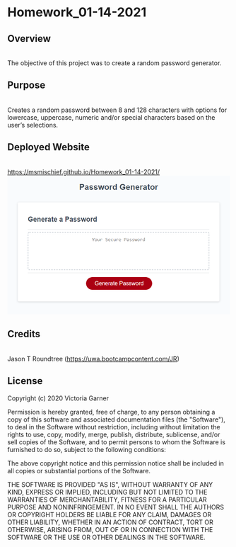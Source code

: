 # Homework_01-14-2021

  ## Overview
  \
  The objective of this project was to create a random password generator. 
  
  
   ## Purpose
   \
  Creates a random password between 8 and 128 characters with options for lowercase, uppercase, numeric and/or special characters based on the user’s selections. 
   
   
   ## Deployed Website
   \
  https://msmischief.github.io/Homework_01-14-2021/
  ![Website screenshot](https://raw.githubusercontent.com/MsMischief/Homework_01-14-2021/main/assets/passwordgenerator.PNG)
   
   
   ## Credits
   \
  Jason T Roundtree (https://uwa.bootcampcontent.com/JR)
  
  
  ## License
 
Copyright (c) 2020 Victoria Garner

Permission is hereby granted, free of charge, to any person obtaining a copy of this software and associated documentation files (the "Software"), to deal in the Software without restriction, including without limitation the rights to use, copy, modify, merge, publish, distribute, sublicense, and/or sell copies of the Software, and to permit persons to whom the Software is furnished to do so, subject to the following conditions:

The above copyright notice and this permission notice shall be included in all copies or substantial portions of the Software.

THE SOFTWARE IS PROVIDED "AS IS", WITHOUT WARRANTY OF ANY KIND, EXPRESS OR IMPLIED, INCLUDING BUT NOT LIMITED TO THE WARRANTIES OF MERCHANTABILITY, FITNESS FOR A PARTICULAR PURPOSE AND NONINFRINGEMENT. IN NO EVENT SHALL THE AUTHORS OR COPYRIGHT HOLDERS BE LIABLE FOR ANY CLAIM, DAMAGES OR OTHER LIABILITY, WHETHER IN AN ACTION OF CONTRACT, TORT OR OTHERWISE, ARISING FROM, OUT OF OR IN CONNECTION WITH THE SOFTWARE OR THE USE OR OTHER DEALINGS IN THE SOFTWARE.
  
  
  

